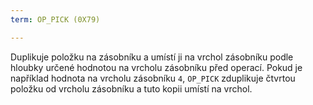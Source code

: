 ```yaml
---
term: OP_PICK (0X79)

---
```

Duplikuje položku na zásobníku a umístí ji na vrchol zásobníku podle hloubky určené hodnotou na vrcholu zásobníku před operací. Pokud je například hodnota na vrcholu zásobníku `4`, `OP_PICK` zduplikuje čtvrtou položku od vrcholu zásobníku a tuto kopii umístí na vrchol.